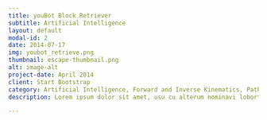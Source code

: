 ```yaml
---
title: youBot Block Retriever
subtitle: Artificial Intelligence
layout: default
modal-id: 2
date: 2014-07-17
img: youbot_retrieve.png
thumbnail: escape-thumbnail.png
alt: image-alt
project-date: April 2014
client: Start Bootstrap
category: Artificial Intelligence, Forward and Inverse Kinematics, Path Planning
description: Lorem ipsum dolor sit amet, usu cu alterum nominavi lobortis. At duo novum diceret. Tantas apeirian vix et, usu sanctus postulant inciderint ut, populo diceret necessitatibus in vim. Cu eum dicam feugiat noluisse.

---
```

